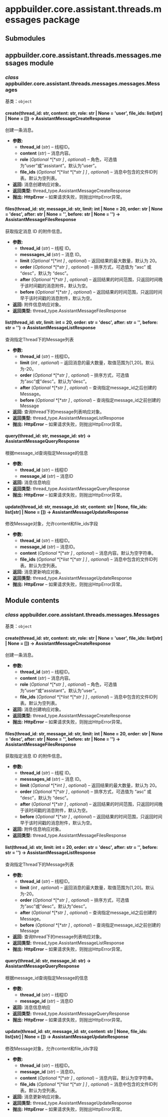 # appbuilder.core.assistant.threads.messages package

## Submodules

## appbuilder.core.assistant.threads.messages.messages module

### *class* appbuilder.core.assistant.threads.messages.messages.Messages

基类：`object`

#### create(thread_id: str, content: str, role: str | None = 'user', file_ids: list[str] | None = []) → AssistantMessageCreateResponse

创建一条消息。

* **参数:**
  * **thread_id** (*str*) – 线程ID。
  * **content** (*str*) – 消息内容。
  * **role** (*Optional* *[**str* *]* *,* *optional*) – 角色，可选值为”user”或”assistant”。默认为”user”。
  * **file_ids** (*Optional* *[**list* *[**str* *]* *]* *,* *optional*) – 消息中包含的文件ID列表。默认为空列表。
* **返回:**
  消息创建响应对象。
* **返回类型:**
  thread_type.AssistantMessageCreateResponse
* **抛出:**
  **HttpError** – 如果请求失败，则抛出HttpError异常。

#### files(thread_id: str, message_id: str, limit: int | None = 20, order: str | None = 'desc', after: str | None = '', before: str | None = '') → AssistantMessageFilesResponse

获取指定消息 ID 的附件信息。

* **参数:**
  * **thread_id** (*str*) – 线程 ID。
  * **messsages_id** (*str*) – 消息 ID。
  * **limit** (*Optional* *[**int* *]* *,* *optional*) – 返回结果的最大数量，默认为 20。
  * **order** (*Optional* *[**str* *]* *,* *optional*) – 排序方式，可选值为 “asc” 或 “desc”，默认为 “desc”。
  * **after** (*Optional* *[**str* *]* *,* *optional*) – 返回结果的时间范围，只返回时间晚于该时间戳的消息附件，默认为空。
  * **before** (*Optional* *[**str* *]* *,* *optional*) – 返回结果的时间范围，只返回时间早于该时间戳的消息附件，默认为空。
* **返回:**
  附件信息响应对象。
* **返回类型:**
  thread_type.AssistantMessageFilesResponse

#### list(thread_id: str, limit: int = 20, order: str = 'desc', after: str = '', before: str = '') → AssistantMessageListResponse

查询指定Thread下的Message列表

* **参数:**
  * **thread_id** (*str*) – 线程ID。
  * **limit** (*int* *,* *optional*) – 返回消息的最大数量，取值范围为[1,20]。默认为-20。
  * **order** (*Optional* *[**str* *]* *,* *optional*) – 排序方式，可选值为”asc”或”desc”。默认为”desc”。
  * **after** (*Optional* *[**str* *]* *,* *optional*) – 查询指定message_id之后创建的Message。
  * **before** (*Optional* *[**str* *]* *,* *optional*) – 查询指定message_id之前创建的Message
* **返回:**
  查询thread下的message列表响应对象。
* **返回类型:**
  thread_type.AssistantMessageListResponse
* **抛出:**
  **HttpError** – 如果请求失败，则抛出HttpError异常。

#### query(thread_id: str, message_id: str) → AssistantMessageQueryResponse

根据message_id查询指定Message的信息

* **参数:**
  * **thread_id** (*str*) – 线程ID
  * **message_id** (*str*) – 消息ID
* **返回:**
  消息信息响应
* **返回类型:**
  thread_type.AssistantMessageQueryResponse
* **抛出:**
  **HttpError** – 如果请求失败，则抛出HttpError异常。

#### update(thread_id: str, message_id: str, content: str | None, file_ids: list[str] | None = []) → AssistantMessageUpdateResponse

修改Message对象，允许content和file_ids字段

* **参数:**
  * **thread_id** (*str*) – 线程ID。
  * **message_id** (*str*) – 消息ID。
  * **content** (*Optional* *[**str* *]* *,* *optional*) – 消息内容。默认为空字符串。
  * **file_ids** (*Optional* *[**list* *[**str* *]* *]* *,* *optional*) – 消息中包含的文件ID列表。默认为空列表。
* **返回:**
  消息更新响应对象。
* **返回类型:**
  thread_type.AssistantMessageUpdateResponse
* **抛出:**
  **HttpError** – 如果请求失败，则抛出HttpError异常。

## Module contents

### *class* appbuilder.core.assistant.threads.messages.Messages

基类：`object`

#### create(thread_id: str, content: str, role: str | None = 'user', file_ids: list[str] | None = []) → AssistantMessageCreateResponse

创建一条消息。

* **参数:**
  * **thread_id** (*str*) – 线程ID。
  * **content** (*str*) – 消息内容。
  * **role** (*Optional* *[**str* *]* *,* *optional*) – 角色，可选值为”user”或”assistant”。默认为”user”。
  * **file_ids** (*Optional* *[**list* *[**str* *]* *]* *,* *optional*) – 消息中包含的文件ID列表。默认为空列表。
* **返回:**
  消息创建响应对象。
* **返回类型:**
  thread_type.AssistantMessageCreateResponse
* **抛出:**
  **HttpError** – 如果请求失败，则抛出HttpError异常。

#### files(thread_id: str, message_id: str, limit: int | None = 20, order: str | None = 'desc', after: str | None = '', before: str | None = '') → AssistantMessageFilesResponse

获取指定消息 ID 的附件信息。

* **参数:**
  * **thread_id** (*str*) – 线程 ID。
  * **messsages_id** (*str*) – 消息 ID。
  * **limit** (*Optional* *[**int* *]* *,* *optional*) – 返回结果的最大数量，默认为 20。
  * **order** (*Optional* *[**str* *]* *,* *optional*) – 排序方式，可选值为 “asc” 或 “desc”，默认为 “desc”。
  * **after** (*Optional* *[**str* *]* *,* *optional*) – 返回结果的时间范围，只返回时间晚于该时间戳的消息附件，默认为空。
  * **before** (*Optional* *[**str* *]* *,* *optional*) – 返回结果的时间范围，只返回时间早于该时间戳的消息附件，默认为空。
* **返回:**
  附件信息响应对象。
* **返回类型:**
  thread_type.AssistantMessageFilesResponse

#### list(thread_id: str, limit: int = 20, order: str = 'desc', after: str = '', before: str = '') → AssistantMessageListResponse

查询指定Thread下的Message列表

* **参数:**
  * **thread_id** (*str*) – 线程ID。
  * **limit** (*int* *,* *optional*) – 返回消息的最大数量，取值范围为[1,20]。默认为-20。
  * **order** (*Optional* *[**str* *]* *,* *optional*) – 排序方式，可选值为”asc”或”desc”。默认为”desc”。
  * **after** (*Optional* *[**str* *]* *,* *optional*) – 查询指定message_id之后创建的Message。
  * **before** (*Optional* *[**str* *]* *,* *optional*) – 查询指定message_id之前创建的Message
* **返回:**
  查询thread下的message列表响应对象。
* **返回类型:**
  thread_type.AssistantMessageListResponse
* **抛出:**
  **HttpError** – 如果请求失败，则抛出HttpError异常。

#### query(thread_id: str, message_id: str) → AssistantMessageQueryResponse

根据message_id查询指定Message的信息

* **参数:**
  * **thread_id** (*str*) – 线程ID
  * **message_id** (*str*) – 消息ID
* **返回:**
  消息信息响应
* **返回类型:**
  thread_type.AssistantMessageQueryResponse
* **抛出:**
  **HttpError** – 如果请求失败，则抛出HttpError异常。

#### update(thread_id: str, message_id: str, content: str | None, file_ids: list[str] | None = []) → AssistantMessageUpdateResponse

修改Message对象，允许content和file_ids字段

* **参数:**
  * **thread_id** (*str*) – 线程ID。
  * **message_id** (*str*) – 消息ID。
  * **content** (*Optional* *[**str* *]* *,* *optional*) – 消息内容。默认为空字符串。
  * **file_ids** (*Optional* *[**list* *[**str* *]* *]* *,* *optional*) – 消息中包含的文件ID列表。默认为空列表。
* **返回:**
  消息更新响应对象。
* **返回类型:**
  thread_type.AssistantMessageUpdateResponse
* **抛出:**
  **HttpError** – 如果请求失败，则抛出HttpError异常。
